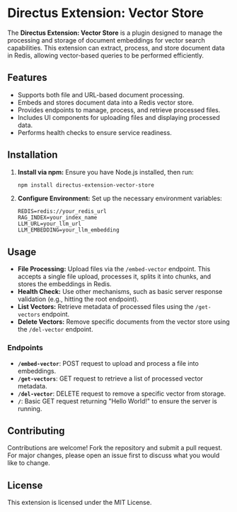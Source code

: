 # Directus Extension: Vector Store

The **Directus Extension: Vector Store** is a plugin designed to manage the processing and storage of document embeddings for vector search capabilities. This extension can extract, process, and store document data in Redis, allowing vector-based queries to be performed efficiently.

## Features

- Supports both file and URL-based document processing.
- Embeds and stores document data into a Redis vector store.
- Provides endpoints to manage, process, and retrieve processed files.
- Includes UI components for uploading files and displaying processed data.
- Performs health checks to ensure service readiness.

## Installation

1. **Install via npm:**
   Ensure you have Node.js installed, then run:

   ```bash
   npm install directus-extension-vector-store
   ```

2. **Configure Environment:**
   Set up the necessary environment variables:

   ```plaintext
   REDIS=redis://your_redis_url
   RAG_INDEX=your_index_name
   LLM_URL=your_llm_url
   LLM_EMBEDDING=your_llm_embedding
   ```

## Usage

- **File Processing:** Upload files via the `/embed-vector` endpoint. This accepts a single file upload, processes it, splits it into chunks, and stores the embeddings in Redis.
- **Health Check:** Use other mechanisms, such as basic server response validation (e.g., hitting the root endpoint).
- **List Vectors:** Retrieve metadata of processed files using the `/get-vectors` endpoint.
- **Delete Vectors:** Remove specific documents from the vector store using the `/del-vector` endpoint.

### Endpoints

- **`/embed-vector`**: POST request to upload and process a file into embeddings.
- **`/get-vectors`**: GET request to retrieve a list of processed vector metadata.
- **`/del-vector`**: DELETE request to remove a specific vector from storage.
- **`/`**: Basic GET request returning "Hello World!" to ensure the server is running.

## Contributing

Contributions are welcome! Fork the repository and submit a pull request. For major changes, please open an issue first to discuss what you would like to change.

## License

This extension is licensed under the MIT License.
